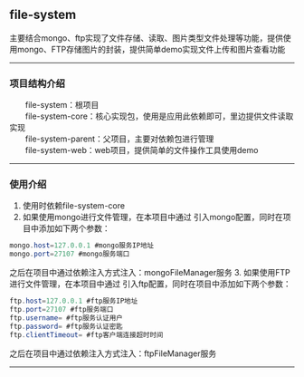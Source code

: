 ## file-system
主要结合mongo、ftp实现了文件存储、读取、图片类型文件处理等功能，提供使用mongo、FTP存储图片的封装，提供简单demo实现文件上传和图片查看功能
***
### 项目结构介绍

　　file-system：根项目  
　　file-system-core：核心实现包，使用是应用此依赖即可，里边提供文件读取实现  
　　file-system-parent：父项目，主要对依赖包进行管理  
　　file-system-web：web项目，提供简单的文件操作工具使用demo  

***
### 使用介绍

1. 使用时依赖file-system-core
2. 如果使用mongo进行文件管理，在本项目中通过 <import resource="../mongo-config.xml" />引入mongo配置，同时在项目中添加如下两个参数：
```java
mongo.host=127.0.0.1 #mongo服务IP地址
mongo.port=27107 #mongo服务端口
```
之后在项目中通过依赖注入方式注入：mongoFileManager服务
3. 如果使用FTP进行文件管理，在本项目中通过 <import resource="../ftp-config.xml" />引入ftp配置，同时在项目中添加如下两个参数：
```java
ftp.host=127.0.0.1 #ftp服务IP地址
ftp.port=27107 #ftp服务端口
ftp.username= #ftp服务认证用户
ftp.password= #ftp服务认证密匙
ftp.clientTimeout= #ftp客户端连接超时时间
```
之后在项目中通过依赖注入方式注入：ftpFileManager服务
***
